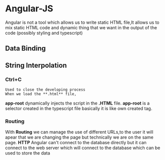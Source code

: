 # Angular-JS
Angular is not a tool which allows us to write static HTML file,It allows us to mix static HTML code and dynamic thing that we want in the output of the code (possibly styling and typescript)
##  Data Binding
##  String Interpolation
### Ctrl+C
    Used to close the developing process
    When we load the **.html** file,
   **app-root** dynamically injects the script in the **.HTML** file.
   **app-root** is a selector created in the typescript file basically it is like own created tag.
### Routing
With **Routing** we can manage the use of different URLs,to the user it will apear that we are changing the page but technically we are on the same page.
**HTTP** Angular can't connect to the database directly but it can connect to the web server which will connect to the database which can be used to store the data
